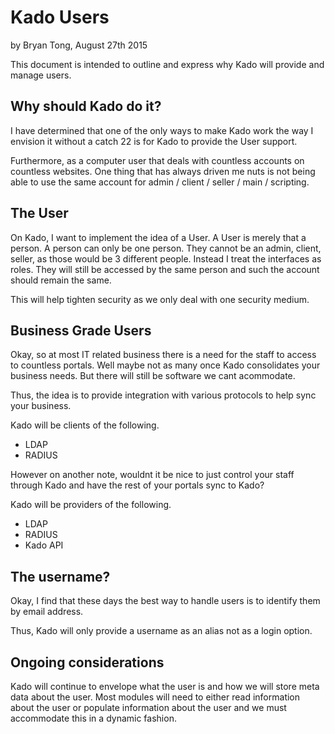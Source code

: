 # Kado Users
by Bryan Tong, August 27th 2015

This document is intended to outline and express why Kado will provide and
manage users.

## Why should Kado do it?

I have determined that one of the only ways to make Kado work the way I
envision it without a catch 22 is for Kado to provide the User support.

Furthermore, as a computer user that deals with countless accounts on
countless websites. One thing that has always driven me nuts is not being
able to use the same account for admin / client / seller / main / scripting.

## The User

On Kado, I want to implement the idea of a User. A User is merely that a person.
A person can only be one person. They cannot be an admin, client, seller, as
those would be 3 different people. Instead I treat the interfaces as roles. 
They will still be accessed by the same person and such the account should
remain the same.

This will help tighten security as we only deal with one security medium.

## Business Grade Users

Okay, so at most IT related business there is a need for the staff to access
to countless portals. Well maybe not as many once Kado consolidates your
business needs. But there will still be software we cant acommodate.

Thus, the idea is to provide integration with various protocols to help sync
your business.

Kado will be clients of the following.

* LDAP
* RADIUS

However on another note, wouldnt it be nice to just control your staff through
Kado and have the rest of your portals sync to Kado?

Kado will be providers of the following.

* LDAP
* RADIUS
* Kado API

## The username?

Okay, I find that these days the best way to handle users is to identify them
by email address.

Thus, Kado will only provide a username as an alias not as a login option.

## Ongoing considerations

Kado will continue to envelope what the user is and how we will store
meta data about the user. Most modules will need to either read information
about the user or populate information about the user and we must accommodate
this in a dynamic fashion.
